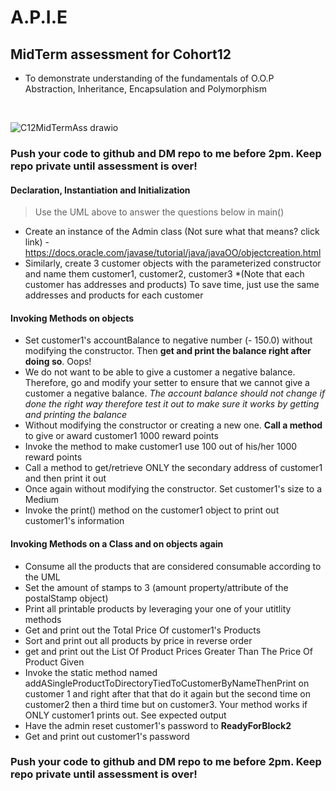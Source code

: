 # **A.P.I.E**
## MidTerm assessment for Cohort12

- To demonstrate understanding of the fundamentals of O.O.P Abstraction, Inheritance, Encapsulation and Polymorphism
 
<br />

![C12MidTermAss drawio](https://user-images.githubusercontent.com/10773482/195033594-44e1140e-2059-433c-84ed-ec80765704da.png)

### Push your code to github and DM repo to me before 2pm. Keep repo private until assessment is over!


#### Declaration, Instantiation and Initialization
> Use the UML above to answer the questions below in main()
- Create an instance of the Admin class (Not sure what that means? click link) - https://docs.oracle.com/javase/tutorial/java/javaOO/objectcreation.html
- Similarly, create 3 customer objects with the parameterized constructor and name them customer1, customer2, customer3 
*(Note that each customer has addresses and products) To save time, just use the same addresses and products for each customer

#### Invoking Methods on objects 
- Set customer1's accountBalance to negative number (- 150.0) without modifying the constructor. Then **get and print the balance right after doing so**. Oops!
- We do not want to be able to give a customer a negative balance. Therefore, go and modify your setter to ensure that we cannot give a customer a negative balance. *The account balance should not change if done the right way therefore test it out to make sure it works by getting and printing the balance*
- Without modifying the constructor or creating a new one. **Call a method** to give or award customer1 1000 reward points
- Invoke the method to make customer1 use 100 out of his/her 1000 reward points
- Call a method to get/retrieve ONLY the secondary address of customer1 and then print it out
- Once again without modifying the constructor. Set customer1's size to a Medium
- Invoke the print() method on the customer1 object to print out customer1's information

#### Invoking Methods on a Class and on objects again
- Consume all the products that are considered consumable according to the UML
- Set the amount of stamps to 3 (amount property/attribute of the postalStamp object) 
- Print all printable products by leveraging your one of your utitlity methods
- Get and print out the Total Price Of customer1's Products
- Sort and print out all products by price in reverse order 
- get and print out the List Of Product Prices Greater Than The Price Of Product Given
- Invoke the static method named addASingleProductToDirectoryTiedToCustomerByNameThenPrint on customer 1 and right after that that do it again but the second time on customer2 then a third time but on customer3. Your method works if ONLY customer1 prints out. See expected output
- Have the admin reset customer1's password to **ReadyForBlock2**
- Get and print out customer1's password

### Push your code to github and DM repo to me before 2pm. Keep repo private until assessment is over!
